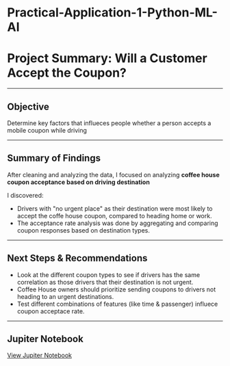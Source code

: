 # Practical-Application-1-Python-ML-AI

# Project Summary: Will a Customer Accept the Coupon?

---

## Objective

Determine key factors that influeces people whether a person accepts a mobile coupon while driving

---

## Summary of Findings

After cleaning and analyzing the data, I focused on analyzing **coffee house coupon acceptance based on driving destination**

I discovered:

- Drivers with "no urgent place" as their destination were most likely to accept the coffe house coupon, compared to heading home or work. 
- The acceptance rate analysis was done by aggregating and comparing coupon responses based on destination types. 

---

## Next Steps & Recommendations

- Look at the different coupon types to see if drivers has the same correlation as those drivers that their destination is not urgent.
- Coffee House owners should prioritize sending coupons to drivers not heading to an urgent destinations.
- Test different combinations of features (like time & passenger) influece coupon acceptace rate. 

---

## Jupiter Notebook
[View Jupiter Notebook](https://github.com/creyes25/Practical-Application-1-Python-ML-AI-/blob/main/prompt.ipynb)


